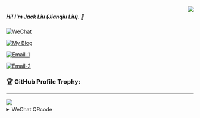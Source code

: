 <img align="right" src="https://github-readme-stats.vercel.app/api?username=ljq&cache_seconds=1800&show_icons=true&theme=onedark&layout=compact&border_radius=25&hide_border=False&custom_title=ljq@GitHub%20Jack%20Liu's%20GitHub%20Stats" />

##### Hi! I'm Jack Liu (Jianqiu Liu). 👋


[![WeChat ](https://img.shields.io/badge/WeChat-labsec-brightgreen.svg?style=plastic&logo=wechat)](https://github.com/ljq)  

[![My Blog](https://img.shields.io/badge/My%20blog-wdft.com-brightgreen.svg?style=plastic&logo=blogger)](https://wdft.com)  

[![Email-1](https://img.shields.io/badge/Email%201-stackgo@163.com-brightgreen.svg?style=plastic&logo=mail.ru)](mailto:stackgo@163.com)  

[![Email-2](https://img.shields.io/badge/Email%202-jackliu8909@gmail.com-brightgreen.svg?style=plastic&logo=gmail)](mailto:jackliu8909@gmail.com)  


### 🏆 GitHub Profile Trophy:
---
<a href="https://github.com/ryo-ma/github-profile-trophy">
  <img width=800 src="https://github-profile-trophy.vercel.app/?username=ljq&column=8&theme=radical&no-frame=true&no-bg=true"/>
</a>


<details>
<summary>WeChat QRcode</summary>

![labsec](https://raw.githubusercontent.com/ljq/ljq/main/wechat-ljq.png)

✨![visitors](https://visitor-badge.glitch.me/badge?page_id=ljq)✨
</details>

